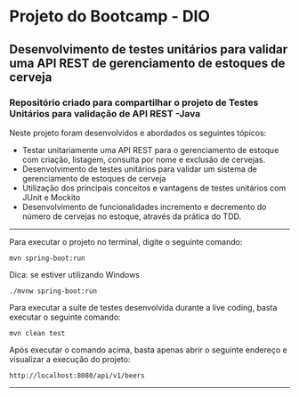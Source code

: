 # Projeto do Bootcamp - DIO

## Desenvolvimento de testes unitários para validar uma API REST de gerenciamento de estoques de cerveja

### Repositório criado para compartilhar o projeto de Testes Unitários para validação de API REST -Java

Neste projeto foram desenvolvidos e abordados os seguintes tópicos:

* Testar unitariamente uma API REST para o gerenciamento de estoque com criação, listagem, consulta por nome e exclusão de cervejas.
* Desenvolvimento de testes unitários para validar um sistema de gerenciamento de estoques de cerveja
* Utilização dos principais conceitos e vantagens de testes unitários com JUnit e Mockito
* Desenvolvimento de funcionalidades incremento e decremento do número de cervejas no estoque, através da prática do TDD.
 
------------------------------------------------------------------------------------------------------------------------------------ 

Para executar o projeto no terminal, digite o seguinte comando:

```shell script
mvn spring-boot:run 
```

Dica: se estiver utilizando Windows

```shell script
./mvnw spring-boot:run 
```

Para executar a suíte de testes desenvolvida durante a live coding, basta executar o seguinte comando:

```shell script
mvn clean test
```

Após executar o comando acima, basta apenas abrir o seguinte endereço e visualizar a execução do projeto:

```
http://localhost:8080/api/v1/beers
```

---------------------------------------------------------------------------------------------------------------------------------------


